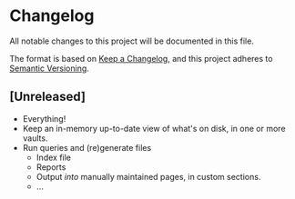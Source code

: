 # Changelog

All notable changes to this project will be documented in this file.

The format is based on [Keep a Changelog](https://keepachangelog.com/en/1.0.0/),
and this project adheres to [Semantic Versioning](https://semver.org/spec/v2.0.0.html).

## [Unreleased]

- Everything!
- Keep an in-memory up-to-date view of what's on disk, in one or more vaults.
- Run queries and (re)generate files
  - Index file
  - Reports
  - Output *into* manually maintained pages, in custom sections.
  - ...
